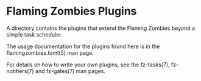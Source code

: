 # Flaming Zombies Plugins

A directory contains the plugins that extend the Flaming Zombies beyond a simple task scheduler.

The usage documentation for the plugins found here is in the flamingzombies.toml(5) man page.

For details on how to write your own plugins, see the fz-tasks(7), fz-notifiers(7) and fz-gates(7) man pages.
